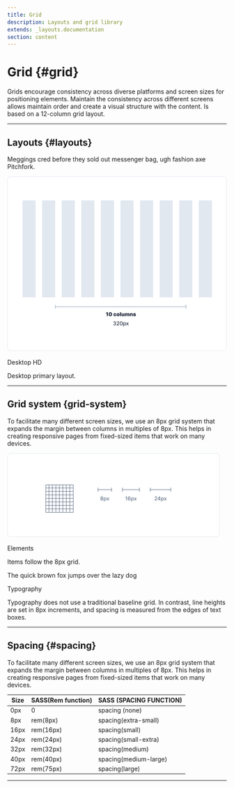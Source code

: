 ```yaml
---
title: Grid
description: Layouts and grid library
extends: _layouts.documentation
section: content
---
```


# Grid {#grid}

Grids encourage consistency across diverse platforms and screen sizes for positioning elements. Maintain the consistency across different screens allows maintain order and create a visual structure with the content. Is based on a 12-column grid layout.

<hr>

## Layouts {#layouts}

Meggings cred before they sold out messenger bag, ugh fashion axe Pitchfork.

<div class="flex flex-col sm:flex-row md:flex-row lg:flex-row justify-between content-start mb-5">
    <div class="rounded-md border-2 border-gray-200 bg-white p-5 h-full w-full sm:w-3/5">
        <img src="/assets/images/grid1.png" alt="10 columns" class="w-full m-auto block">
    </div>
    <div class="ml-0 sm:ml-6 w-full sm:w-2/5">
        <p class="font-bold text-lg m-0">Desktop HD</p>
        <p class="text-sm text-justify m-0">Desktop primary layout.</p>
    </div>
</div>

<hr>

## Grid system {grid-system}

<p class="mb-5">To facilitate many different screen sizes, we use an 8px grid system that expands the margin between columns in multiples of 8px. This helps in creating responsive pages from fixed-sized items that work on many devices.</p>

<div class="flex flex-col sm:flex-row md:flex-row lg:flex-row justify-between content-start mb-5">
    <div class="rounded-md border-2 border-gray-200 bg-white p-5 h-full w-full sm:w-3/5">
        <img src="/assets/images/grid2.png" alt="Elements" class="w-full m-auto block">
    </div>
    <div class="ml-0 sm:ml-6 w-full sm:w-2/5">
        <p class="font-bold text-lg m-0">Elements</p>
        <p class="text-sm text-justify m-0">Items follow the 8px grid.</p>
    </div>
</div>

<div class="flex flex-col sm:flex-row md:flex-row lg:flex-row justify-between content-start mb-5">
    <div class="rounded-md border-2 border-gray-200 bg-white p-5 h-full w-full sm:w-3/5">
        <div class="p-3 m-4 bg-gray-400"><p class="font-medium text-gray-700 text-2xl">The quick brown fox jumps over the lazy dog</p></div>
    </div>
    <div class="ml-0 sm:ml-6 w-full sm:w-2/5">
        <p class="font-bold text-lg m-0">Typography</p>
        <p class="text-sm text-justify m-0">Typography does not use a traditional baseline grid. In contrast, line heights are set in 8px increments, and spacing is measured from the edges of text boxes.</p>
    </div>
</div>

<hr>

## Spacing {#spacing}

To facilitate many different screen sizes, we use an 8px grid system that expands the margin between columns in multiples of 8px. This helps in creating responsive pages from fixed-sized items that work on many devices.

<div class="overflow-y-auto scrollbar-w-2 scrollbar-track-gray-lighter scrollbar-thumb-rounded scrollbar-thumb-gray scrolling-touch">
    <table class="w-full text-left border-collapse">
        <thead>
            <tr>
                <th class="z-20 sticky top-0 text-sm font-bold p-0">
                    <div class="pb-2 pr-2 border-b border-gray-200">Size</div>
                </th>
                <th class="z-20 sticky top-0 text-sm font-bold p-0">
                    <div class="pb-2 pl-2 border-b border-gray-200">SASS(Rem function)</div>
                </th>
                <th class="z-20 sticky top-0 text-sm font-bold p-0">
                    <div class="pb-2 pl-2 border-b border-gray-200">SASS (SPACING FUNCTION)</div>
                </th>
            </tr>
        </thead>
        <tbody class="align-baseline">
            <tr>
                <td class="py-2 pr-2 whitespace-nowrap font-bold">0px</td>
                <td class="py-2 pl-2 whitespace-pre">0</td>
                <td class="py-2 pl-2 whitespace-pre">spacing (none)</td>
            </tr>
            <tr>
                <td class="py-2 pr-2 whitespace-nowrap font-bold">8px</td>
                <td class="py-2 pl-2 whitespace-pre">rem(8px)</td>
                <td class="py-2 pl-2 whitespace-pre">spacing(extra-small)</td>
            </tr>
            <tr>
                <td class="py-2 pr-2 whitespace-nowrap font-bold">16px</td>
                <td class="py-2 pl-2 whitespace-pre">rem(16px)</td>
                <td class="py-2 pl-2 whitespace-pre">spacing(small)</td>
            </tr>
            <tr>
                <td class="py-2 pr-2 whitespace-nowrap font-bold">24px</td>
                <td class="py-2 pl-2 whitespace-pre">rem(24px)</td>
                <td class="py-2 pl-2 whitespace-pre">spacing(small-extra)</td>
            </tr>
            <tr>
                <td class="py-2 pr-2 whitespace-nowrap font-bold">32px</td>
                <td class="py-2 pl-2 whitespace-pre">rem(32px)</td>
                <td class="py-2 pl-2 whitespace-pre">spacing(medium)</td>
            </tr>
            <tr>
                <td class="py-2 pr-2 whitespace-nowrap font-bold">40px</td>
                <td class="py-2 pl-2 whitespace-pre">rem(40px)</td>
                <td class="py-2 pl-2 whitespace-pre">spacing(medium-large)</td>
            </tr>
            <tr>
                <td class="py-2 pr-2 whitespace-nowrap font-bold">72px</td>
                <td class="py-2 pl-2 whitespace-pre">rem(75px)</td>
                <td class="py-2 pl-2 whitespace-pre">spacing(large)</td>
            </tr>
        </tbody>
    </table>
    <hr>
</div>